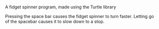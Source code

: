 A fidget spinner program, made using the Turtle library

Pressing the space bar causes the fidget spinner to turn faster. Letting go of the spacebar causes it to slow down to a stop.
